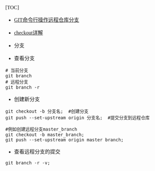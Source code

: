<font face="Simsun" size=3>

[TOC]
- [GIT命令行操作远程仓库分支](https://blog.csdn.net/weixin_49724150/article/details/119253453)
- [checkout详解](https://blog.csdn.net/raoxiaoya/article/details/111321583)
- 分支

- 查看分支
~~~
# 当前分支
git branch
# 远程分支
git branch -r
~~~
- 创建新分支
~~~
git checkout -b 分支名;  #创建分支
git push --set-upstream origin 分支名;  #提交分支到远程仓库

#例如创建远程分支master_branch
git checkout -b master_branch;
git push --set-upstream origin master_branch;
~~~
- 查看远程分支的提交
~~~
git branch -r -v;
~~~







</font>